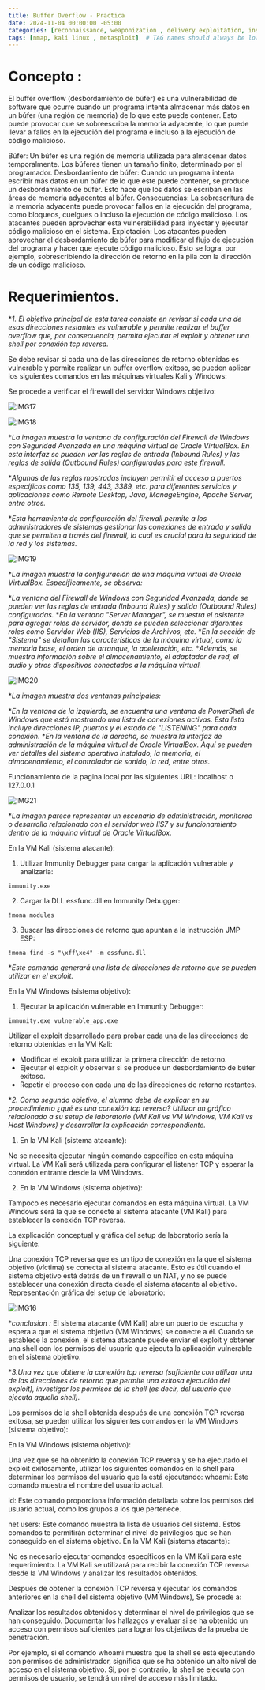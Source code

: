 ```yaml
---
title: Buffer Overflow - Practica 
date: 2024-11-04 00:00:00 -05:00
categories: [reconnaissance, weaponization , delivery exploitation, installation , actions on object, Conclusions]
tags: [nmap, kali linux , metasploit]  # TAG names should always be lowercase
---
```

# Concepto : 
El buffer overflow (desbordamiento de búfer) es una vulnerabilidad de software que ocurre cuando un programa intenta almacenar más datos en un búfer (una región de memoria) de lo que este puede contener. Esto puede provocar que se sobreescriba la memoria adyacente, lo que puede llevar a fallos en la ejecución del programa e incluso a la ejecución de código malicioso.

Búfer:
Un búfer es una región de memoria utilizada para almacenar datos temporalmente.
Los búferes tienen un tamaño finito, determinado por el programador.
Desbordamiento de búfer:
Cuando un programa intenta escribir más datos en un búfer de lo que este puede contener, se produce un desbordamiento de búfer.
Esto hace que los datos se escriban en las áreas de memoria adyacentes al búfer.
Consecuencias:
La sobrescritura de la memoria adyacente puede provocar fallos en la ejecución del programa, como bloqueos, cuelgues o incluso la ejecución de código malicioso.
Los atacantes pueden aprovechar esta vulnerabilidad para inyectar y ejecutar código malicioso en el sistema.
Explotación:
Los atacantes pueden aprovechar el desbordamiento de búfer para modificar el flujo de ejecución del programa y hacer que ejecute código malicioso.
Esto se logra, por ejemplo, sobrescribiendo la dirección de retorno en la pila con la dirección de un código malicioso.

# Requerimientos.
**1. El objetivo principal de esta tarea consiste en revisar si cada una de esas direcciones restantes es vulnerable y permite realizar el buffer overflow que, por consecuencia, permita ejecutar el exploit y obtener una shell por conexión tcp reversa.*

Se debe revisar si cada una de las direcciones de retorno obtenidas es vulnerable y permite realizar un buffer overflow exitoso, se pueden aplicar los siguientes comandos en las máquinas virtuales Kali y Windows:

Se procede a verificar el firewall del servidor Windows objetivo:

![IMG17](/assets/imagen/image17.png)

![IMG18](/assets/imagen/image18.png)

**La imagen muestra la ventana de configuración del Firewall de Windows con Seguridad Avanzada en una máquina virtual de Oracle VirtualBox. En esta interfaz se pueden ver las reglas de entrada (Inbound Rules) y las reglas de salida (Outbound Rules) configuradas para este firewall.*

**Algunas de las reglas mostradas incluyen permitir el acceso a puertos específicos como 135, 139, 443, 3389, etc. para diferentes servicios y aplicaciones como Remote Desktop, Java, ManageEngine, Apache Server, entre otros.*

**Esta herramienta de configuración del firewall permite a los administradores de sistemas gestionar las conexiones de entrada y salida que se permiten a través del firewall, lo cual es crucial para la seguridad de la red y los sistemas.*

![IMG19](/assets/imagen/image19.png)

**La imagen muestra la configuración de una máquina virtual de Oracle VirtualBox. Específicamente, se observa:*

**La ventana del Firewall de Windows con Seguridad Avanzada, donde se pueden ver las reglas de entrada (Inbound Rules) y salida (Outbound Rules) configuradas.*
**En la ventana "Server Manager", se muestra el asistente para agregar roles de servidor, donde se pueden seleccionar diferentes roles como Servidor Web (IIS), Servicios de Archivos, etc.*
**En la sección de "Sistema" se detallan las características de la máquina virtual, como la memoria base, el orden de arranque, la aceleración, etc.*
**Además, se muestra información sobre el almacenamiento, el adaptador de red, el audio y otros dispositivos conectados a la máquina virtual.*

![IMG20](/assets/imagen/image20.png)

**La imagen muestra dos ventanas principales:*

**En la ventana de la izquierda, se encuentra una ventana de PowerShell de Windows que está mostrando una lista de conexiones activas. Esta lista incluye direcciones IP, puertos y el estado de "LISTENING" para cada conexión.*
**En la ventana de la derecha, se muestra la interfaz de administración de la máquina virtual de Oracle VirtualBox. Aquí se pueden ver detalles del sistema operativo instalado, la memoria, el almacenamiento, el controlador de sonido, la red, entre otros.*

Funcionamiento de la pagina local por las siguientes URL: localhost o 127.0.0.1

![IMG21](/assets/imagen/image21.png)

**La imagen parece representar un escenario de administración, monitoreo o desarrollo relacionado con el servidor web IIS7 y su funcionamiento dentro de la máquina virtual de Oracle VirtualBox.*

En la VM Kali (sistema atacante):

1. Utilizar Immunity Debugger para cargar la aplicación vulnerable y analizarla:

```
immunity.exe
```

2. Cargar la DLL essfunc.dll en Immunity Debugger:

```
!mona modules
```
3. Buscar las direcciones de retorno que apuntan a la instrucción JMP ESP:

```
!mona find -s "\xff\xe4" -m essfunc.dll
```
**Este comando generará una lista de direcciones de retorno que se pueden utilizar en el exploit.*

En la VM Windows (sistema objetivo):

1. Ejecutar la aplicación vulnerable en Immunity Debugger:

```
immunity.exe vulnerable_app.exe
```
Utilizar el exploit desarrollado para probar cada una de las direcciones de retorno obtenidas en la VM Kali:

- Modificar el exploit para utilizar la primera dirección de retorno.
- Ejecutar el exploit y observar si se produce un desbordamiento de búfer exitoso.
- Repetir el proceso con cada una de las direcciones de retorno restantes.

**2. Como segundo objetivo, el alumno debe de explicar en su procedimiento ¿qué es una conexión tcp reversa? Utilizar un gráfico relacionado a su setup de laboratorio (VM Kali vs VM Windows, VM Kali vs Host Windows) y desarrollar la explicación correspondiente.*

1. En la VM Kali (sistema atacante):

No se necesita ejecutar ningún comando específico en esta máquina virtual. La VM Kali será utilizada para configurar el listener TCP y esperar la conexión entrante desde la VM Windows.

2. En la VM Windows (sistema objetivo):

Tampoco es necesario ejecutar comandos en esta máquina virtual. La VM Windows será la que se conecte al sistema atacante (VM Kali) para establecer la conexión TCP reversa.

La explicación conceptual y gráfica del setup de laboratorio sería la siguiente:

Una conexión TCP reversa que es un tipo de conexión en la que el sistema objetivo (víctima) se conecta al sistema atacante.
Esto es útil cuando el sistema objetivo está detrás de un firewall o un NAT, y no se puede establecer una conexión directa desde el sistema atacante al objetivo.
Representación gráfica del setup de laboratorio:

![IMG16](/assets/imagen/image16.png)

**conclusion :* El sistema atacante (VM Kali) abre un puerto de escucha y espera a que el sistema objetivo (VM Windows) se conecte a él. Cuando se establece la conexión, el sistema atacante puede enviar el exploit y obtener una shell con los permisos del usuario que ejecuta la aplicación vulnerable en el sistema objetivo.

**3.Una vez que obtiene la conexión tcp reversa (suficiente con utilizar una de las direcciones de retorno que permite una exitosa ejecución del exploit), investigar los permisos de la shell (es decir, del usuario que ejecuta aquella shell).*

Los permisos de la shell obtenida después de una conexión TCP reversa exitosa, se pueden utilizar los siguientes comandos en la VM Windows (sistema objetivo):

En la VM Windows (sistema objetivo):

Una vez que se ha obtenido la conexión TCP reversa y se ha ejecutado el exploit exitosamente, utilizar los siguientes comandos en la shell para determinar los permisos del usuario que la está ejecutando:
whoami: Este comando muestra el nombre del usuario actual.

id: Este comando proporciona información detallada sobre los permisos del usuario actual, como los grupos a los que pertenece.

net users: Este comando muestra la lista de usuarios del sistema.
Estos comandos te permitirán determinar el nivel de privilegios que se han conseguido en el sistema objetivo.
En la VM Kali (sistema atacante):

No es necesario ejecutar comandos específicos en la VM Kali para este requerimiento. La VM Kali se utilizará para recibir la conexión TCP reversa desde la VM Windows y analizar los resultados obtenidos.

Después de obtener la conexión TCP reversa y ejecutar los comandos anteriores en la shell del sistema objetivo (VM Windows), Se procede a:

Analizar los resultados obtenidos y determinar el nivel de privilegios que se han conseguido.
Documentar los hallazgos y evaluar si se ha obtenido un acceso con permisos suficientes para lograr los objetivos de la prueba de penetración.

Por ejemplo, si el comando whoami muestra que la shell se está ejecutando con permisos de administrador, significa que se ha obtenido un alto nivel de acceso en el sistema objetivo. Si, por el contrario, la shell se ejecuta con permisos de usuario, se tendrá un nivel de acceso más limitado.

